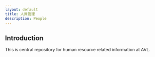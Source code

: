 ```yaml
---
layout: default
title: 人資管理
description: People
---
```


## Introduction
This is central repository for human resource related information at AVL.